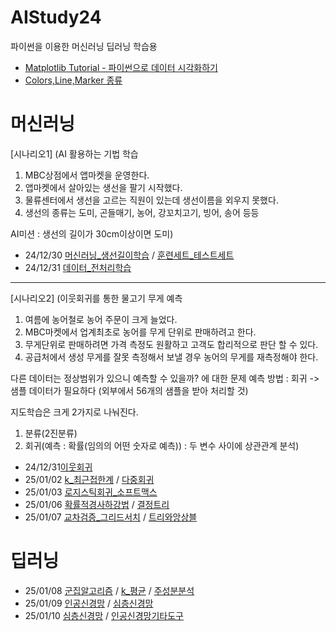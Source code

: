 # AIStudy24
파이썬을 이용한 머신러닝 딥러닝 학습용

* [Matplotlib Tutorial - 파이썬으로 데이터 시각화하기](https://wikidocs.net/book/5011)
* [Colors,Line,Marker 종류](https://github.com/dbsdlsdud/AIStudy24/blob/02a197cbe80d7f3d977c1a08809bc6e6e02330d8/Colors_Line_Marker.ipynb)

# 머신러닝

[시나리오1]
(AI 활용하는 기법 학습
 
1. MBC상점에서 앱마켓을 운영한다.
2. 앱마켓에서 살아있는 생선을 팔기 시작했다.
3. 물류센터에서 생선을 고르는 직원이 있는데 생선이름을 외우지 못했다.
4. 생선의 종류는 도미, 곤들매기, 농어, 강꼬치고기, 빙어, 송어 등등

AI미션 : 생선의 길이가 30cm이상이면 도미)

* 24/12/30 [머신러닝_생선길이학습](https://github.com/dbsdlsdud/AIStudy24/blob/master/%EB%A8%B8%EC%8B%A0%EB%9F%AC%EB%8B%9D_%EC%83%9D%EC%84%A0%EA%B8%B8%EC%9D%B4%ED%95%99%EC%8A%B5.ipynb) / [훈련세트_테스트세트](https://github.com/dbsdlsdud/AIStudy24/blob/9262a678ff1240c4201bc00dd0582792062504c4/%ED%9B%88%EB%A0%A8%EC%84%B8%ED%8A%B8_%ED%85%8C%EC%8A%A4%ED%8A%B8%EC%84%B8%ED%8A%B8.ipynb)
* 24/12/31 [데이터_전처리학습](https://github.com/dbsdlsdud/AIStudy24/blob/033ba5d90ad72371147e63f24dfedbe7f159082e/%EB%8D%B0%EC%9D%B4%ED%84%B0_%EC%A0%84%EC%B2%98%EB%A6%AC%ED%95%99%EC%8A%B5.ipynb)

***

[시나리오2]
(이웃회귀를 통한 물고기 무게 예측

1. 여름에 농어철로 농어 주문이 크게 늘었다.
2. MBC마켓에서 업계최초로 농어를 무게 단위로 판매하려고 한다.
3. 무게단위로 판매하려면 가격 측정도 원활하고 고객도 합리적으로 판단 할 수 있다.
4. 공급처에서 생성 무게를 잘못 측정해서 보낼 경우 농어의 무게를 재측정해야 한다.

다른 데이터는 정상범위가 있으니 예측할 수 있을까? 에 대한 문제
예측 방법 : 회귀 -> 샘플 데이터가 필요하다 (외부에서 56개의 샘플을 받아 처리할 것)

지도학습은 크게 2가지로 나눠진다.
1. 분류(2진분류)
2. 회귀(예측 : 확률(임의의 어떤 숫자로 예측)) : 두 변수 사이에 상관관계 분석)

* 24/12/31[이웃회귀](https://github.com/dbsdlsdud/AIStudy24/blob/033ba5d90ad72371147e63f24dfedbe7f159082e/%EC%9D%B4%EC%9B%83%ED%9A%8C%EA%B7%80.ipynb)
* 25/01/02 [k_최근접한계](https://github.com/dbsdlsdud/AIStudy24/blob/033ba5d90ad72371147e63f24dfedbe7f159082e/k_%EC%B5%9C%EA%B7%BC%EC%A0%91%ED%95%9C%EA%B3%84.ipynb) / [다중회귀](https://github.com/dbsdlsdud/AIStudy24/blob/033ba5d90ad72371147e63f24dfedbe7f159082e/%EB%8B%A4%EC%A4%91%ED%9A%8C%EA%B7%80.ipynb)
* 25/01/03 [로지스틱회귀_소프트맥스](https://github.com/dbsdlsdud/AIStudy24/blob/033ba5d90ad72371147e63f24dfedbe7f159082e/%EB%A1%9C%EC%A7%80%EC%8A%A4%ED%8B%B1%ED%9A%8C%EA%B7%80_%EC%86%8C%ED%94%84%ED%8A%B8%EB%A7%A5%EC%8A%A4.ipynb)
* 25/01/06 [확률적경사하강법](https://github.com/dbsdlsdud/AIStudy24/blob/033ba5d90ad72371147e63f24dfedbe7f159082e/%ED%99%95%EB%A5%A0%EC%A0%81%EA%B2%BD%EC%82%AC%ED%95%98%EA%B0%95%EB%B2%95.ipynb) / [결정트리](https://github.com/dbsdlsdud/AIStudy24/blob/033ba5d90ad72371147e63f24dfedbe7f159082e/%EA%B2%B0%EC%A0%95%ED%8A%B8%EB%A6%AC.ipynb)
* 25/01/07 [교차검증_그리드서치](https://github.com/dbsdlsdud/AIStudy24/blob/033ba5d90ad72371147e63f24dfedbe7f159082e/%EA%B5%90%EC%B0%A8%EA%B2%80%EC%A6%9D_%EA%B7%B8%EB%A6%AC%EB%93%9C%EC%84%9C%EC%B9%98.ipynb) / [트리와앙상블](https://github.com/dbsdlsdud/AIStudy24/blob/033ba5d90ad72371147e63f24dfedbe7f159082e/%ED%8A%B8%EB%A6%AC%EC%99%80%EC%95%99%EC%83%81%EB%B8%94.ipynb)

# 딥러닝

* 25/01/08 [군집알고리즘](https://github.com/dbsdlsdud/AIStudy24/blob/033ba5d90ad72371147e63f24dfedbe7f159082e/%EA%B5%B0%EC%A7%91%EC%95%8C%EA%B3%A0%EB%A6%AC%EC%A6%98.ipynb) / [k_평균](https://github.com/dbsdlsdud/AIStudy24/blob/033ba5d90ad72371147e63f24dfedbe7f159082e/k_%ED%8F%89%EA%B7%A0.ipynb) / [주성분분석](https://github.com/dbsdlsdud/AIStudy24/blob/033ba5d90ad72371147e63f24dfedbe7f159082e/%EC%A3%BC%EC%84%B1%EB%B6%84%EB%B6%84%EC%84%9D.ipynb)
* 25/01/09 [인공신경망](https://github.com/dbsdlsdud/AIStudy24/blob/033ba5d90ad72371147e63f24dfedbe7f159082e/%EC%9D%B8%EA%B3%B5%EC%8B%A0%EA%B2%BD%EB%A7%9D.ipynb) / [심층신경망](https://github.com/dbsdlsdud/AIStudy24/blob/033ba5d90ad72371147e63f24dfedbe7f159082e/%EC%8B%AC%EC%B8%B5%EC%8B%A0%EA%B2%BD%EB%A7%9D.ipynb)
* 25/01/10 [심층신경망](https://github.com/dbsdlsdud/AIStudy24/blob/033ba5d90ad72371147e63f24dfedbe7f159082e/%EC%8B%AC%EC%B8%B5%EC%8B%A0%EA%B2%BD%EB%A7%9D.ipynb) / [인공신경망기타도구](https://github.com/dbsdlsdud/AIStudy24/blob/033ba5d90ad72371147e63f24dfedbe7f159082e/%EC%9D%B8%EA%B3%B5%EC%8B%A0%EA%B2%BD%EB%A7%9D%EA%B8%B0%ED%83%80%EB%8F%84%EA%B5%AC.ipynb)
